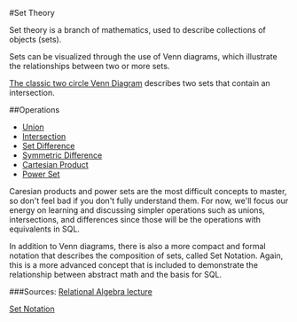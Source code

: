 #Set Theory

Set theory is a branch of mathematics, used to describe
collections of objects (sets).

Sets can be visualized through the use of Venn diagrams, which
illustrate the relationships between two or more sets.

[The classic two circle Venn Diagram](http://upload.wikimedia.org/wikipedia/commons/thumb/6/6d/Venn_A_intersect_B.svg/220px-Venn_A_intersect_B.svg.png) describes
two sets that contain an intersection. 

##Operations
* [Union](http://en.wikipedia.org/wiki/Union_%28set_theory%29)
* [Intersection](http://en.wikipedia.org/wiki/Intersection_%28set_theory%29)
* [Set Difference](http://en.wikipedia.org/wiki/Difference_%28set_theory%29#Relative_complement)
* [Symmetric Difference](http://en.wikipedia.org/wiki/Symmetric_difference)
* [Cartesian Product](http://en.wikipedia.org/wiki/Cartesian_product)
* [Power Set](http://en.wikipedia.org/wiki/Power_set)

Caresian products and power sets are the most difficult concepts to master,
so don't feel bad if you don't fully understand them. For now, we'll focus our
energy on learning and discussing simpler operations such as unions, intersections, 
and differences since those will be the operations with equivalents in SQL.

In addition to Venn diagrams, there is also a more compact and formal notation
that describes the composition of sets, called Set Notation. Again, this is a 
more advanced concept that is included to demonstrate the relationship between
abstract math and the basis for SQL.

###Sources:
[Relational Algebra lecture](http://databasteknik.se/webbkursen/relalg-lecture/index.html)

[Set Notation](http://www.purplemath.com/modules/setnotn.htm)

